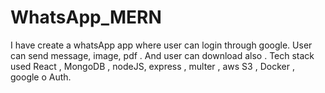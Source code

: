 # WhatsApp_MERN
I have create a whatsApp app where user can login through google. User can send message, image, pdf . And user can download also . Tech stack used React , MongoDB , nodeJS, express , multer , aws S3 , Docker , google o Auth.
